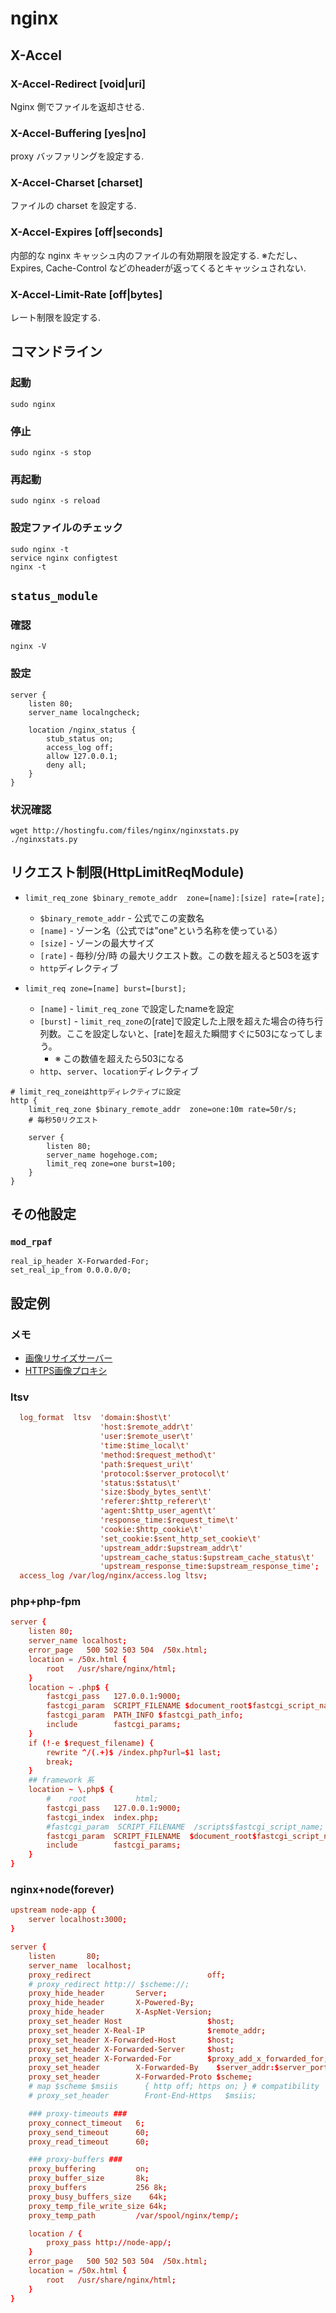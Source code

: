 nginx
=====

## X-Accel
### X-Accel-Redirect [void|uri]
Nginx 側でファイルを返却させる.

### X-Accel-Buffering [yes|no]
proxy バッファリングを設定する.

### X-Accel-Charset [charset]
ファイルの charset を設定する.

### X-Accel-Expires [off|seconds]
内部的な nginx キャッシュ内のファイルの有効期限を設定する.
※ただし、Expires, Cache-Control などのheaderが返ってくるとキャッシュされない.

### X-Accel-Limit-Rate [off|bytes]
レート制限を設定する.

## コマンドライン

### 起動
```
sudo nginx
```
### 停止
```
sudo nginx -s stop
```

### 再起動
```
sudo nginx -s reload
```

### 設定ファイルのチェック
```
sudo nginx -t
service nginx configtest
nginx -t
```

## `status_module`
### 確認
```
nginx -V
```

### 設定
```
server {
    listen 80;
    server_name localngcheck;

    location /nginx_status {
        stub_status on;
        access_log off;
        allow 127.0.0.1;
        deny all;
    }
}
```

### 状況確認

```
wget http://hostingfu.com/files/nginx/nginxstats.py
./nginxstats.py
```

## リクエスト制限(HttpLimitReqModule)

- `limit_req_zone $binary_remote_addr  zone=[name]:[size] rate=[rate];`
	- `$binary_remote_addr` - 公式でこの変数名
	- `[name]` - ゾーン名（公式では"one"という名称を使っている）
	- `[size]` - ゾーンの最大サイズ
	- `[rate]` - 毎秒/分/時 の最大リクエスト数。この数を超えると503を返す
	- `http`ディレクティブ

- `limit_req zone=[name] burst=[burst];`

	- `[name]` - `limit_req_zone` で設定したnameを設定
	- `[burst]` - `limit_req_zone`の[rate]で設定した上限を超えた場合の待ち行列数。ここを設定しないと、[rate]を超えた瞬間すぐに503になってしまう。
		- ※ この数値を超えたら503になる
	- `http`、`server`、`location`ディレクティブ

```
# limit_req_zoneはhttpディレクティブに設定
http {
    limit_req_zone $binary_remote_addr  zone=one:10m rate=50r/s;
    # 毎秒50リクエスト

    server {
        listen 80;
        server_name hogehoge.com;
        limit_req zone=one burst=100;
    }
}
```

##  その他設定
### `mod_rpaf`

```
real_ip_header X-Forwarded-For;
set_real_ip_from 0.0.0.0/0;
```

## 設定例
### メモ
- [画像リサイズサーバー](http://qiita.com/zaru/items/1c21d418d69c3505a91a)
- [HTTPS画像プロキシ](http://qiita.com/pine613/items/7fa474099240a0777a3f)

### ltsv

```conf
  log_format  ltsv  'domain:$host\t'
                    'host:$remote_addr\t'
                    'user:$remote_user\t'
                    'time:$time_local\t'
                    'method:$request_method\t'
                    'path:$request_uri\t'
                    'protocol:$server_protocol\t'
                    'status:$status\t'
                    'size:$body_bytes_sent\t'
                    'referer:$http_referer\t'
                    'agent:$http_user_agent\t'
                    'response_time:$request_time\t'
                    'cookie:$http_cookie\t'
                    'set_cookie:$sent_http_set_cookie\t'
                    'upstream_addr:$upstream_addr\t'
                    'upstream_cache_status:$upstream_cache_status\t'
                    'upstream_response_time:$upstream_response_time';
  access_log /var/log/nginx/access.log ltsv;
```

### php+php-fpm

```conf
server {
	listen 80;
	server_name localhost;
	error_page   500 502 503 504  /50x.html;
	location = /50x.html {
		root   /usr/share/nginx/html;
	}
	location ~ .php$ {
		fastcgi_pass   127.0.0.1:9000;
		fastcgi_param  SCRIPT_FILENAME $document_root$fastcgi_script_name;
		fastcgi_param  PATH_INFO $fastcgi_path_info;
		include        fastcgi_params;
	}
	if (!-e $request_filename) {
		rewrite ^/(.+)$ /index.php?url=$1 last;
		break;
	}
	## framework 系
	location ~ \.php$ {
		#    root           html;
		fastcgi_pass   127.0.0.1:9000;
		fastcgi_index  index.php;
		#fastcgi_param  SCRIPT_FILENAME  /scripts$fastcgi_script_name;
		fastcgi_param  SCRIPT_FILENAME  $document_root$fastcgi_script_name;
		include        fastcgi_params;
	}
}
```

### nginx+node(forever)

```conf
upstream node-app {
    server localhost:3000;
}

server {
	listen       80;
	server_name  localhost;
	proxy_redirect                          off;
	# proxy_redirect http:// $scheme://;
	proxy_hide_header       Server;
	proxy_hide_header       X-Powered-By;
	proxy_hide_header       X-AspNet-Version;
	proxy_set_header Host                   $host;
	proxy_set_header X-Real-IP              $remote_addr;
	proxy_set_header X-Forwarded-Host       $host;
	proxy_set_header X-Forwarded-Server     $host;
	proxy_set_header X-Forwarded-For        $proxy_add_x_forwarded_for;
	proxy_set_header        X-Forwarded-By    $server_addr:$server_port;
	proxy_set_header        X-Forwarded-Proto $scheme;
	# map $scheme $msiis      { http off; https on; } # compatibility
	# proxy_set_header        Front-End-Https   $msiis;

	### proxy-timeouts ###
	proxy_connect_timeout   6;
	proxy_send_timeout      60;
	proxy_read_timeout      60;

	### proxy-buffers ###
	proxy_buffering         on;
	proxy_buffer_size       8k;
	proxy_buffers           256 8k;
	proxy_busy_buffers_size    64k;
	proxy_temp_file_write_size 64k;
	proxy_temp_path         /var/spool/nginx/temp/;

	location / {
		proxy_pass http://node-app/;
	}
	error_page   500 502 503 504  /50x.html;
	location = /50x.html {
		root   /usr/share/nginx/html;
	}
}
```
<!--
## 設定例
### 

```conf
```
-->
